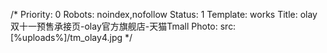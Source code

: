 /*
Priority: 0
Robots: noindex,nofollow
Status: 1
Template: works
Title: olay双十一预售承接页-olay官方旗舰店-天猫Tmall
Photo: 
  src: [%uploads%]/tm_olay4.jpg
*/